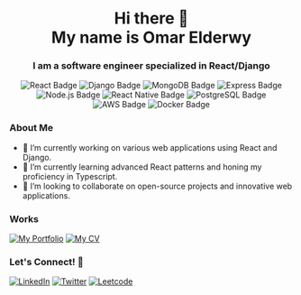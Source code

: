 <h1 align="center">Hi there 👋<br>My name is Omar Elderwy</h1>
<h3 align="center">I am a software engineer specialized in React/Django</h3>
<!--
- 🔭 I’m currently working on ...
- 🌱 I’m currently learning ...
- 👯 I’m looking to collaborate on ...
- 🤔 I’m looking for help with ...
- 💬 Ask me about ...
- 📫 How to reach me: ...
- 😄 Pronouns: ...
- ⚡ Fun fact: ...
-->

<p align="center">
    <img src="https://img.shields.io/badge/Frontend-React-blue?logo=react&logoColor=white" alt="React Badge"/>
    <img src="https://img.shields.io/badge/Backend-Django-green?logo=django&logoColor=white" alt="Django Badge"/>
    <img src="https://img.shields.io/badge/Database-MongoDB-47A248?logo=mongodb&logoColor=white" alt="MongoDB Badge"/>
    <img src="https://img.shields.io/badge/Backend-Express-000000?logo=express&logoColor=white" alt="Express Badge"/>
    <img src="https://img.shields.io/badge/Runtime-Node.js-339933?logo=node.js&logoColor=white" alt="Node.js Badge"/>
    <img src="https://img.shields.io/badge/Mobile-React_Native-61DAFB?logo=react&logoColor=white" alt="React Native Badge"/>
    <img src="https://img.shields.io/badge/Database-PostgreSQL-4169E1?logo=postgresql&logoColor=white" alt="PostgreSQL Badge"/>
    <img src="https://img.shields.io/badge/Cloud-AWS-232F3E?logo=amazon-aws&logoColor=white" alt="AWS Badge"/>
    <img src="https://img.shields.io/badge/Container-Docker-2496ED?logo=docker&logoColor=white" alt="Docker Badge"/>
</p>

### About Me
- 🔭 I’m currently working on various web applications using React and Django.
- 🌱 I’m currently learning advanced React patterns and honing my proficiency in Typescript.
- 👯 I’m looking to collaborate on open-source projects and innovative web applications.

### Works
[![My Portfolio](https://img.shields.io/badge/My_Portfolio-A020F0?style=for-the-badge)](https://omarderwy.github.io/portfolio/)
[![My CV](https://img.shields.io/badge/My_CV-8b81c7?style=for-the-badge)](https://drive.google.com/file/d/1AiRpSDFofWueg0du5gVDTx3Kflv-Ma_K/view?usp=sharing)
<!-- changes -->
### Let's Connect! 🤝

[![LinkedIn](https://img.shields.io/badge/LinkedIn-0077B5?style=for-the-badge&logo=linkedin&logoColor=white)](https://linkedin.com/in/omar-derwy)
[![Twitter](https://img.shields.io/badge/Twitter-1DA1F2?style=for-the-badge&logo=twitter&logoColor=white)](https://twitter.com/Omarderwy)
[![Leetcode](https://img.shields.io/badge/Leetcode-FFA116?style=for-the-badge&logo=leetcode&logoColor=black)](https://leetcode.com/u/Omarderwy/)